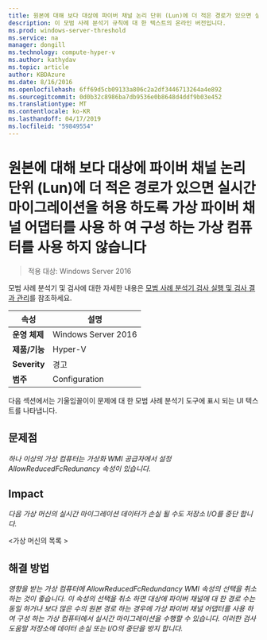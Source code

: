 ```yaml
---
title: 원본에 대해 보다 대상에 파이버 채널 논리 단위 (Lun)에 더 적은 경로가 있으면 실시간 마이그레이션을 허용 하도록 가상 파이버 채널 어댑터를 사용 하 여 구성 하는 가상 컴퓨터를 사용 하지 않습니다
description: 이 모범 사례 분석기 규칙에 대 한 텍스트의 온라인 버전입니다.
ms.prod: windows-server-threshold
ms.service: na
manager: dongill
ms.technology: compute-hyper-v
ms.author: kathydav
ms.topic: article
author: KBDAzure
ms.date: 8/16/2016
ms.openlocfilehash: 6ff69d5cb09133a806c2a2df3446713264a4e892
ms.sourcegitcommit: 0d0b32c8986ba7db9536e0b8648d4ddf9b03e452
ms.translationtype: MT
ms.contentlocale: ko-KR
ms.lasthandoff: 04/17/2019
ms.locfileid: "59849554"
---
```

# <a name="avoid-enabling-virtual-machines-configured-with-virtual-fibre-channel-adapters-to-allow-live-migrations-when-there-are-fewer-paths-to-fibre-channel-logical-units-luns-on-the-destination-than-on-the-source"></a>원본에 대해 보다 대상에 파이버 채널 논리 단위 (Lun)에 더 적은 경로가 있으면 실시간 마이그레이션을 허용 하도록 가상 파이버 채널 어댑터를 사용 하 여 구성 하는 가상 컴퓨터를 사용 하지 않습니다

>적용 대상: Windows Server 2016

모범 사례 분석기 및 검사에 대한 자세한 내용은 [모범 사례 분석기 검사 실행 및 검사 결과 관리](https://go.microsoft.com/fwlink/p/?LinkID=223177)를 참조하세요.  
  
|속성|설명|  
|-|-|  
|**운영 체제**|Windows Server 2016|  
|**제품/기능**|Hyper-V|  
|**Severity**|경고|  
|**범주**|Configuration|

다음 섹션에서는 기울임꼴이이 문제에 대 한 모범 사례 분석기 도구에 표시 되는 UI 텍스트를 나타냅니다.
  
## <a name="issue"></a>**문제점**  
*하나 이상의 가상 컴퓨터는 가상화 WMI 공급자에서 설정 AllowReducedFcRedunancy 속성이 있습니다.*  
  
## <a name="impact"></a>**Impact**  
*다음 가상 머신의 실시간 마이그레이션 데이터가 손실 될 수도 저장소 I/O를 중단 합니다.*  
  
\<가상 머신의 목록 >  
  
## <a name="resolution"></a>**해결 방법**  
*영향을 받는 가상 컴퓨터에 AllowReducedFcRedundancy WMI 속성의 선택을 취소 하는 것이 좋습니다. 이 속성의 선택을 취소 하면 대상에 파이버 채널에 대 한 경로 수는 동일 하거나 보다 많은 수의 원본 경로 하는 경우에 가상 파이버 채널 어댑터를 사용 하 여 구성 하는 가상 컴퓨터에서 실시간 마이그레이션을 수행할 수 있습니다. 이러한 검사 도움말 저장소에 데이터 손실 또는 I/O의 중단을 방지 합니다.* 